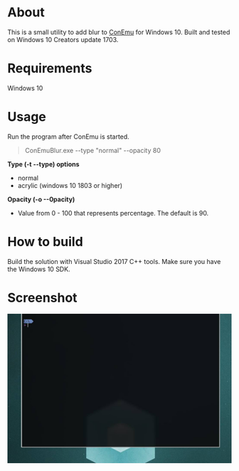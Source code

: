 # About

This is a small utility to add blur to [ConEmu](https://github.com/Maximus5/ConEmu) for Windows 10.
Built and tested on Windows 10 Creators update 1703.

# Requirements
Windows 10

# Usage
Run the program after ConEmu is started.

> ConEmuBlur.exe --type "normal" --opacity 80

**Type (-t --type) options**
- normal
- acrylic (windows 10 1803 or higher)

**Opacity (-o --0pacity)**
- Value from 0 - 100 that represents percentage. The default is 90.

# How to build
Build the solution with Visual Studio 2017 C++ tools. Make sure you have the Windows 10 SDK.

# Screenshot
![Screenshot](screenshot/screenshot.jpg?raw=true)

